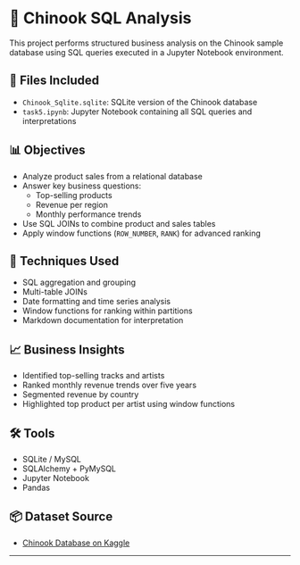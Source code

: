 # 🧾 Chinook SQL Analysis

This project performs structured business analysis on the Chinook sample database using SQL queries executed in a Jupyter Notebook environment.

## 📂 Files Included
- `Chinook_Sqlite.sqlite`: SQLite version of the Chinook database
- `task5.ipynb`: Jupyter Notebook containing all SQL queries and interpretations

## 📊 Objectives
- Analyze product sales from a relational database
- Answer key business questions:
  - Top-selling products
  - Revenue per region
  - Monthly performance trends
- Use SQL JOINs to combine product and sales tables
- Apply window functions (`ROW_NUMBER`, `RANK`) for advanced ranking

## 🧠 Techniques Used
- SQL aggregation and grouping
- Multi-table JOINs
- Date formatting and time series analysis
- Window functions for ranking within partitions
- Markdown documentation for interpretation

## 📈 Business Insights
- Identified top-selling tracks and artists
- Ranked monthly revenue trends over five years
- Segmented revenue by country
- Highlighted top product per artist using window functions

## 🛠️ Tools
- SQLite / MySQL
- SQLAlchemy + PyMySQL
- Jupyter Notebook
- Pandas

## 📦 Dataset Source
- [Chinook Database on Kaggle](https://www.kaggle.com/datasets/ranasabrii/chinook)

---
